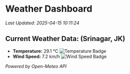 
# Weather Dashboard

_Last Updated: 2025-04-15 10:11:24_

## Current Weather Data: (Srinagar, JK)
- **Temperature:** 29.1 °C ![Temperature Badge](https://img.shields.io/badge/Temperature-Medium%20Temp-green)
- **Wind Speed:** 7.2 km/h ![Wind Speed Badge](https://img.shields.io/badge/Wind%20Speed-Light%20Wind-blue)

*Powered by Open-Meteo API*
